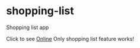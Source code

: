 # shopping-list
Shopping list app

Click to see [Online](https://shopping.igalex.net/)
Only shopping list feature works!
